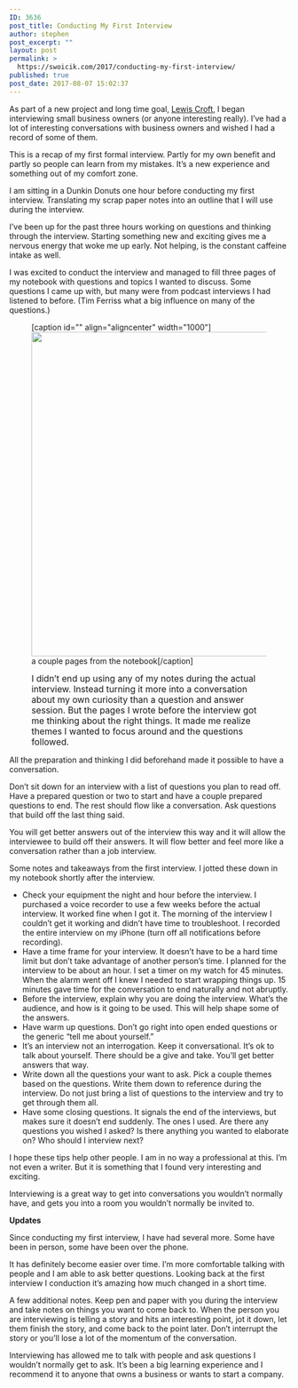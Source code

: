 ```yaml
---
ID: 3636
post_title: Conducting My First Interview
author: stephen
post_excerpt: ""
layout: post
permalink: >
  https://swoicik.com/2017/conducting-my-first-interview/
published: true
post_date: 2017-08-07 15:02:37
---
```

<p class="graf graf--p">As part of a new project and long time goal, <a class="markup--anchor markup--p-anchor" href="https://lewiscroft.com" target="_blank" rel="noopener" data-href="https://lewiscroft.com">Lewis Croft</a>, I began interviewing small business owners (or anyone interesting really). I’ve had a lot of interesting conversations with business owners and wished I had a record of some of them.</p>
<p class="graf graf--p">This is a recap of my first formal interview. Partly for my own benefit and partly so people can learn from my mistakes. It’s a new experience and something out of my comfort zone.</p>
<p class="graf graf--p">I am sitting in a Dunkin Donuts one hour before conducting my first interview. Translating my scrap paper notes into an outline that I will use during the interview.</p>
<p class="graf graf--p">I’ve been up for the past three hours working on questions and thinking through the interview. Starting something new and exciting gives me a nervous energy that woke me up early. Not helping, is the constant caffeine intake as well.</p>
<p class="graf graf--p">I was excited to conduct the interview and managed to fill three pages of my notebook with questions and topics I wanted to discuss. Some questions I came up with, but many were from podcast interviews I had listened to before. (Tim Ferriss what a big influence on many of the questions.)</p>

<figure class="graf graf--figure graf--layoutOutsetCenter">

[caption id="" align="aligncenter" width="1000"]<img class="graf-image" src="https://cdn-images-1.medium.com/max/1000/1*8tw02mNig229RbUD4W6f-w.jpeg" alt="" width="1000" height="584" data-image-id="1*8tw02mNig229RbUD4W6f-w.jpeg" data-width="1024" data-height="599" /> a couple pages from the notebook[/caption]

<figcaption class="imageCaption"><span style="font-size: 1.125em;">I didn’t end up using any of my notes during the actual interview. Instead turning it more into a conversation about my own curiosity than a question and answer session. But the pages I wrote before the interview got me thinking about the right things. It made me realize themes I wanted to focus around and the questions followed. </span></figcaption></figure>
<p class="graf graf--p">All the preparation and thinking I did beforehand made it possible to have a conversation.</p>
<p class="graf graf--p">Don’t sit down for an interview with a list of questions you plan to read off. Have a prepared question or two to start and have a couple prepared questions to end. The rest should flow like a conversation. Ask questions that build off the last thing said.</p>
<p class="graf graf--p">You will get better answers out of the interview this way and it will allow the interviewee to build off their answers. It will flow better and feel more like a conversation rather than a job interview.</p>
<p class="graf graf--p">Some notes and takeaways from the first interview. I jotted these down in my notebook shortly after the interview.</p>

<ul class="postList">
 	<li class="graf graf--li">Check your equipment the night and hour before the interview. I purchased a voice recorder to use a few weeks before the actual interview. It worked fine when I got it. The morning of the interview I couldn’t get it working and didn’t have time to troubleshoot. I recorded the entire interview on my iPhone (turn off all notifications before recording).</li>
 	<li class="graf graf--li">Have a time frame for your interview. It doesn’t have to be a hard time limit but don’t take advantage of another person’s time. I planned for the interview to be about an hour. I set a timer on my watch for 45 minutes. When the alarm went off I knew I needed to start wrapping things up. 15 minutes gave time for the conversation to end naturally and not abruptly.</li>
 	<li class="graf graf--li">Before the interview, explain why you are doing the interview. What’s the audience, and how is it going to be used. This will help shape some of the answers.</li>
 	<li class="graf graf--li">Have warm up questions. Don’t go right into open ended questions or the generic “tell me about yourself.”</li>
 	<li class="graf graf--li">It’s an interview not an interrogation. Keep it conversational. It’s ok to talk about yourself. There should be a give and take. You’ll get better answers that way.</li>
 	<li class="graf graf--li">Write down all the questions your want to ask. Pick a couple themes based on the questions. Write them down to reference during the interview. Do not just bring a list of questions to the interview and try to get through them all.</li>
 	<li class="graf graf--li">Have some closing questions. It signals the end of the interviews, but makes sure it doesn’t end suddenly. The ones I used. Are there any questions you wished I asked? Is there anything you wanted to elaborate on? Who should I interview next?</li>
</ul>
<p class="graf graf--p">I hope these tips help other people. I am in no way a professional at this. I’m not even a writer. But it is something that I found very interesting and exciting.</p>
<p class="graf graf--p">Interviewing is a great way to get into conversations you wouldn’t normally have, and gets you into a room you wouldn’t normally be invited to.</p>
<p class="graf graf--h4"><strong>Updates</strong></p>
<p class="graf graf--p">Since conducting my first interview, I have had several more. Some have been in person, some have been over the phone.</p>
<p class="graf graf--p">It has definitely become easier over time. I’m more comfortable talking with people and I am able to ask better questions. Looking back at the first interview I conduction it’s amazing how much changed in a short time.</p>
<p class="graf graf--p">A few additional notes. Keep pen and paper with you during the interview and take notes on things you want to come back to. When the person you are interviewing is telling a story and hits an interesting point, jot it down, let them finish the story, and come back to the point later. Don’t interrupt the story or you’ll lose a lot of the momentum of the conversation.</p>
<p class="graf graf--p">Interviewing has allowed me to talk with people and ask questions I wouldn’t normally get to ask. It’s been a big learning experience and I recommend it to anyone that owns a business or wants to start a company.</p>